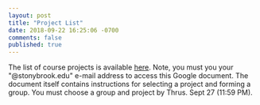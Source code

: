 ```yaml
---
layout: post
title: "Project List"
date: 2018-09-22 16:25:06 -0700
comments: false
published: true
---
```


The list of course projects is available
[here](https://docs.google.com/document/d/1ZahvQe67imDQkm4YA2EbavS5NmgB7jpoGnAqMXvZuqM/edit?usp=sharing).
Note, you must you your "@stonybrook.edu" e-mail address to access this Google
document.  The document itself contains instructions for selecting a project and forming a group.
You must choose a group and project by Thrus. Sept 27 (11:59 PM).

